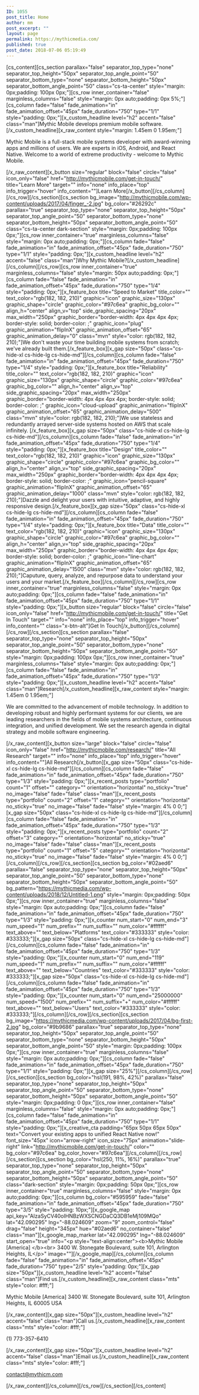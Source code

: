 ```yaml
---
ID: 1055
post_title: Home
author: mm
post_excerpt: ""
layout: page
permalink: https://mythicmedia.com/
published: true
post_date: 2018-07-06 05:19:49
---
```

[cs_content][cs_section parallax="false" separator_top_type="none" separator_top_height="50px" separator_top_angle_point="50" separator_bottom_type="none" separator_bottom_height="50px" separator_bottom_angle_point="50" class="cs-ta-center" style="margin: 0px;padding: 100px 0px;"][cs_row inner_container="false" marginless_columns="false" style="margin: 0px auto;padding: 0px 5%;"][cs_column fade="false" fade_animation="in" fade_animation_offset="45px" fade_duration="750" type="1/1" style="padding: 0px;"][x_custom_headline level="h2"  accent="false" class="man"]Mythic Mobile develops premium mobile software.[/x_custom_headline][x_raw_content style="margin: 1.45em 0 1.95em;"]<p class="man">Mythic Mobile is a full-stack mobile systems developer with award-winning apps and millions of users.  We are experts in iOS, Android, and React Native.  Welcome to a world of extreme productivity - welcome to Mythic Mobile. </p>[/x_raw_content][x_button size="regular" block="false" circle="false" icon_only="false" href="http://mythicmobile.com/get-in-touch/" title="Learn More" target="" info="none" info_place="top" info_trigger="hover" info_content=""]Learn More[/x_button][/cs_column][/cs_row][/cs_section][cs_section bg_image="http://mythicmobile.com/wp-content/uploads/2017/04/finger_-2.jpg" bg_color="#26292c" parallax="true" separator_top_type="none" separator_top_height="50px" separator_top_angle_point="50" separator_bottom_type="none" separator_bottom_height="50px" separator_bottom_angle_point="50" class="cs-ta-center dark-section" style="margin: 0px;padding: 100px 0px;"][cs_row inner_container="true" marginless_columns="false" style="margin: 0px auto;padding: 0px;"][cs_column fade="false" fade_animation="in" fade_animation_offset="45px" fade_duration="750" type="1/1" style="padding: 0px;"][x_custom_headline level="h2"  accent="false" class="man"]Why Mythic Mobile?[/x_custom_headline][/cs_column][/cs_row][cs_row inner_container="true" marginless_columns="false" style="margin: 50px auto;padding: 0px;"][cs_column fade="false" fade_animation="in" fade_animation_offset="45px" fade_duration="750" type="1/4" style="padding: 0px;"][x_feature_box title="Speed to Market" title_color="" text_color="rgb(182, 182, 210)" graphic="icon" graphic_size="130px" graphic_shape="circle" graphic_color="#97c6ea" graphic_bg_color="" align_h="center" align_v="top" side_graphic_spacing="20px" max_width="250px" graphic_border="border-width: 4px 4px 4px 4px; border-style: solid; border-color: ;" graphic_icon="plug" graphic_animation="flipInX" graphic_animation_offset="65" graphic_animation_delay="0"  class="mvn" style="color: rgb(182, 182, 210);"]We don't waste your time building mobile systems from scratch; we've already built them.[/x_feature_box][x_gap size="50px" class="cs-hide-xl cs-hide-lg cs-hide-md"][/cs_column][cs_column fade="false" fade_animation="in" fade_animation_offset="45px" fade_duration="750" type="1/4" style="padding: 0px;"][x_feature_box title="Reliability" title_color="" text_color="rgb(182, 182, 210)" graphic="icon" graphic_size="130px" graphic_shape="circle" graphic_color="#97c6ea" graphic_bg_color="" align_h="center" align_v="top" side_graphic_spacing="20px" max_width="250px" graphic_border="border-width: 4px 4px 4px 4px; border-style: solid; border-color: ;" graphic_icon="cloud-upload" graphic_animation="flipInX" graphic_animation_offset="65" graphic_animation_delay="500"  class="mvn" style="color: rgb(182, 182, 210);"]We use stateless and redundantly arrayed server-side systems hosted on AWS that scale infinitely. [/x_feature_box][x_gap size="50px" class="cs-hide-xl cs-hide-lg cs-hide-md"][/cs_column][cs_column fade="false" fade_animation="in" fade_animation_offset="45px" fade_duration="750" type="1/4" style="padding: 0px;"][x_feature_box title="Design" title_color="" text_color="rgb(182, 182, 210)" graphic="icon" graphic_size="130px" graphic_shape="circle" graphic_color="#97c6ea" graphic_bg_color="" align_h="center" align_v="top" side_graphic_spacing="20px" max_width="250px" graphic_border="border-width: 4px 4px 4px 4px; border-style: solid; border-color: ;" graphic_icon="pencil-square" graphic_animation="flipInX" graphic_animation_offset="65" graphic_animation_delay="1000"  class="mvn" style="color: rgb(182, 182, 210);"]Dazzle and delight your users with intuitive, adaptive, and highly responsive design.[/x_feature_box][x_gap size="50px" class="cs-hide-xl cs-hide-lg cs-hide-md"][/cs_column][cs_column fade="false" fade_animation="in" fade_animation_offset="45px" fade_duration="750" type="1/4" style="padding: 0px;"][x_feature_box title="Data" title_color="" text_color="rgb(182, 182, 210)" graphic="icon" graphic_size="130px" graphic_shape="circle" graphic_color="#97c6ea" graphic_bg_color="" align_h="center" align_v="top" side_graphic_spacing="20px" max_width="250px" graphic_border="border-width: 4px 4px 4px 4px; border-style: solid; border-color: ;" graphic_icon="line-chart" graphic_animation="flipInX" graphic_animation_offset="65" graphic_animation_delay="1500"  class="mvn" style="color: rgb(182, 182, 210);"]Caputure, query, analyze, and repurpose data to understand your users and your market.[/x_feature_box][/cs_column][/cs_row][cs_row inner_container="true" marginless_columns="false" style="margin: 0px auto;padding: 0px;"][cs_column fade="false" fade_animation="in" fade_animation_offset="45px" fade_duration="750" type="1/1" style="padding: 0px;"][x_button size="regular" block="false" circle="false" icon_only="false" href="http://mythicmobile.com/get-in-touch/" title="Get In Touch" target="" info="none" info_place="top" info_trigger="hover" info_content="" class="x-btn-alt"]Get In Touch[/x_button][/cs_column][/cs_row][/cs_section][cs_section parallax="false" separator_top_type="none" separator_top_height="50px" separator_top_angle_point="50" separator_bottom_type="none" separator_bottom_height="50px" separator_bottom_angle_point="50" style="margin: 0px;padding: 100px 0px;"][cs_row inner_container="true" marginless_columns="false" style="margin: 0px auto;padding: 0px;"][cs_column fade="false" fade_animation="in" fade_animation_offset="45px" fade_duration="750" type="1/3" style="padding: 0px;"][x_custom_headline level="h2"  accent="false" class="man"]Research[/x_custom_headline][x_raw_content style="margin: 1.45em 0 1.95em;"]<p class="man">We are committed to the advancement of mobile technology. In addition to developing robust and highly performant systems for our clients, we are leading researchers in the fields of mobile systems architecture, continuous integration, and unified development. We set the research agenda in digital strategy and mobile software engineering.</p>[/x_raw_content][x_button size="large" block="false" circle="false" icon_only="false" href="http://mythicmobile.com/research/" title="All Research" target="" info="none" info_place="top" info_trigger="hover" info_content=""]All Research[/x_button][x_gap size="50px" class="cs-hide-xl cs-hide-lg cs-hide-md"][/cs_column][cs_column fade="false" fade_animation="in" fade_animation_offset="45px" fade_duration="750" type="1/3" style="padding: 0px;"][x_recent_posts type="portfolio" count="1" offset="" category="" orientation="horizontal" no_sticky="true" no_image="false" fade="false" class="man"][x_recent_posts type="portfolio" count="2" offset="1" category="" orientation="horizontal" no_sticky="true" no_image="false" fade="false" style="margin: 4% 0 0;"][x_gap size="50px" class="cs-hide-xl cs-hide-lg cs-hide-md"][/cs_column][cs_column fade="false" fade_animation="in" fade_animation_offset="45px" fade_duration="750" type="1/3" style="padding: 0px;"][x_recent_posts type="portfolio" count="2" offset="3" category="" orientation="horizontal" no_sticky="true" no_image="false" fade="false" class="man"][x_recent_posts type="portfolio" count="1" offset="5" category="" orientation="horizontal" no_sticky="true" no_image="false" fade="false" style="margin: 4% 0 0;"][/cs_column][/cs_row][/cs_section][cs_section bg_color="#02aed6" parallax="false" separator_top_type="none" separator_top_height="50px" separator_top_angle_point="50" separator_bottom_type="none" separator_bottom_height="50px" separator_bottom_angle_point="50" bg_pattern="https://mythicmedia.com/wp-content/uploads/2018/12/Untitled-1.png" style="margin: 0px;padding: 50px 0px;"][cs_row inner_container="true" marginless_columns="false" style="margin: 0px auto;padding: 0px;"][cs_column fade="false" fade_animation="in" fade_animation_offset="45px" fade_duration="750" type="1/3" style="padding: 0px;"][x_counter num_start="0" num_end="3" num_speed="1" num_prefix="" num_suffix="" num_color="#ffffff" text_above="" text_below="Platforms" text_color="#333333" style="color: #333333;"][x_gap size="50px" class="cs-hide-xl cs-hide-lg cs-hide-md"][/cs_column][cs_column fade="false" fade_animation="in" fade_animation_offset="45px" fade_duration="750" type="1/3" style="padding: 0px;"][x_counter num_start="0" num_end="119" num_speed="1" num_prefix="" num_suffix="" num_color="#ffffff" text_above="" text_below="Countries" text_color="#333333" style="color: #333333;"][x_gap size="50px" class="cs-hide-xl cs-hide-lg cs-hide-md"][/cs_column][cs_column fade="false" fade_animation="in" fade_animation_offset="45px" fade_duration="750" type="1/3" style="padding: 0px;"][x_counter num_start="0" num_end="25000000" num_speed="1500" num_prefix="" num_suffix="+" num_color="#ffffff" text_above="" text_below="Users" text_color="#333333" style="color: #333333;"][/cs_column][/cs_row][/cs_section][cs_section bg_image="https://mythicmedia.com/wp-content/uploads/2017/04/bg-first-2.jpg" bg_color="#9b9686" parallax="true" separator_top_type="none" separator_top_height="50px" separator_top_angle_point="50" separator_bottom_type="none" separator_bottom_height="50px" separator_bottom_angle_point="50" style="margin: 0px;padding: 100px 0px;"][cs_row inner_container="true" marginless_columns="false" style="margin: 0px auto;padding: 0px;"][cs_column fade="false" fade_animation="in" fade_animation_offset="45px" fade_duration="750" type="1/1" style="padding: 0px;"][x_gap size="25%"][/cs_column][/cs_row][/cs_section][cs_section bg_color="hsl(191, 98%, 42%)" parallax="false" separator_top_type="none" separator_top_height="50px" separator_top_angle_point="50" separator_bottom_type="none" separator_bottom_height="50px" separator_bottom_angle_point="50" style="margin: 0px;padding: 0 0px;"][cs_row inner_container="false" marginless_columns="false" style="margin: 0px auto;padding: 0px;"][cs_column fade="false" fade_animation="in" fade_animation_offset="45px" fade_duration="750" type="1/1" style="padding: 0px;"][x_creative_cta padding="65px 50px 65px 50px" text="Convert your existing apps to unified React Native now!" font_size="45px" icon="arrow-right" icon_size="75px" animation="slide-right" link="http://mythicmobile.com/get-in-touch/" color="" bg_color="#97c6ea" bg_color_hover="#97c6ea"][/cs_column][/cs_row][/cs_section][cs_section bg_color="hsl(250, 11%, 16%)" parallax="true" separator_top_type="none" separator_top_height="50px" separator_top_angle_point="50" separator_bottom_type="none" separator_bottom_height="50px" separator_bottom_angle_point="50" class="dark-section" style="margin: 0px;padding: 50px 0px;"][cs_row inner_container="true" marginless_columns="false" style="margin: 0px auto;padding: 0px;"][cs_column bg_color="#595959" fade="false" fade_animation="in" fade_animation_offset="45px" fade_duration="750" type="3/5" style="padding: 10px;"][x_google_map api_key="AIzaSyCV40oIHNBzWXSCNGDaCQ3DB1eMj109MQo" lat="42.090295" lng="-88.024609" zoom="9" zoom_control="false" drag="false" height="345px" hue="#02aed6" no_container="false"  class="man"][x_google_map_marker lat="42.090295" lng="-88.024609" start_open="true" info="&lt;p style=&quot;text-align:center&quot;&gt;&lt;b&gt;Mythic Mobile &lsqb;America&rsqb; &lt;/b&gt;&lt;br&gt; 3400 W. Stonegate Boulevard, suite 101, Arlington Heights, IL&lt;/p&gt;" image=""][/x_google_map][/cs_column][cs_column fade="false" fade_animation="in" fade_animation_offset="45px" fade_duration="750" type="2/5" style="padding: 0px;"][x_gap size="50px"][x_custom_headline level="h2"  accent="false" class="man"]Find us.[/x_custom_headline][x_raw_content class="mts" style="color: #fff;"]<p class="man">Mythic Mobile
 [America] 3400 W. Stonegate Boulevard, suite 101, Arlington Heights, IL 60005 USA</p>
[/x_raw_content][x_gap size="50px"][x_custom_headline level="h2"  accent="false" class="man"]Call us.[/x_custom_headline][x_raw_content class="mts" style="color: #fff;"]<p class="man">(1) 773-357-6410</p>[/x_raw_content][x_gap size="50px"][x_custom_headline level="h2"  accent="false" class="man"]Email us.[/x_custom_headline][x_raw_content class="mts" style="color: #fff;"]<p class="man">contact@mythicm.com</p>[/x_raw_content][/cs_column][/cs_row][/cs_section][/cs_content]